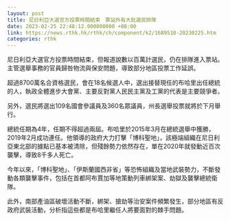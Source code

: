 ```yaml
---
layout: post
title: 尼日利亞大選官方投票時間結束　票站外有大批選民排隊
date: 2023-02-25 22:48:12.000000000 +08:00
link: https://news.rthk.hk/rthk/ch/component/k2/1689510-20230225.htm
categories: rthk
---
```


尼日利亞大選官方投票時間結束，但報道說數以百萬計選民，仍在排隊進入票站。主管選舉事務的官員歸咎物流與保安問題，導致部分地區投票工作延誤。

超過8700萬名合資格選民，會在18名候選人中，選出接替現任的布哈里出任總統的人，執政全體進步大會黨、主要反對黨人民民主黨及工黨的代表是主要競爭者。

另外，選民將選出109名國會參議員及360名眾議員，州長選舉投票就將於下月舉行。

總統任期為4年，任期不得超過兩屆。布哈里於2015年3月在總統選舉中獲勝，2019年2月成功連任。他領導的政府大力打擊「博科聖地」，該極端組織在尼日利亞東北部的據點已基本被清除，但殘餘勢力依然存在，單在2020年就發動近百次襲擊，導致8千多人死亡。

今年以來，「博科聖地」、「伊斯蘭國西非省」等恐怖組織及當地武裝勢力，不斷發動各類襲擊事件，包括在首都阿布賈加等地策動列車綁架案、劫獄及襲擊總統衛隊。

此外，南部產油區破壞活動不斷，綁架、搶劫等治安案件頻繁發生，部分地區有反政府武裝活動，分析指這些都是布哈里繼任人將要面對的棘手問題。
